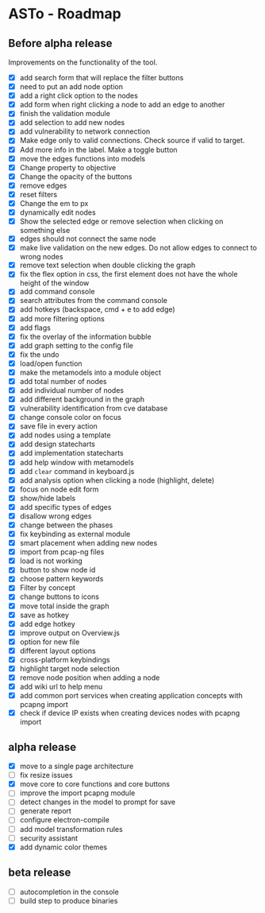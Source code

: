 # ASTo - Roadmap

## Before alpha release

Improvements on the functionality of the tool.

- [x] add search form that will replace the filter buttons
- [x] need to put an add node option
- [x] add a right click option to the nodes
- [x] add form when right clicking a node to add an edge to another
- [x] finish the validation module
- [x] add selection to add new nodes
- [x] add vulnerability to network connection
- [x] Make edge only to valid connections. Check source if valid to target.
- [x] Add more info in the label. Make a toggle button
- [x] move the edges functions into models
- [x] Change property to objective
- [x] Change the opacity of the buttons
- [x] remove edges
- [x] reset filters
- [x] Change the em to px
- [x] dynamically edit nodes
- [x] Show the selected edge or remove selection when clicking on something else
- [x] edges should not connect the same node
- [x] make live validation on the new edges. Do not allow edges to connect to wrong nodes
- [x] remove text selection when double clicking the graph
- [x] fix the flex option in css, the first element does not have the whole height of the window
- [x] add command console
- [x] search attributes from the command console
- [x] add hotkeys (backspace, cmd + e to add edge)
- [x] add more filtering options
- [x] add flags
- [x] fix the overlay of the information bubble
- [x] add graph setting to the config file
- [x] fix the undo
- [x] load/open function
- [x] make the metamodels into a module object
- [x] add total number of nodes
- [x] add individual  number of nodes
- [x] add different background in the graph
- [x] vulnerability identification from cve database
- [x] change console color on focus
- [x] save file in every action
- [x] add nodes using a template
- [x] add design statecharts
- [x] add implementation statecharts
- [x] add help window with metamodels
- [x] add `clear` command in keyboard.js
- [x] add analysis option when clicking a node (highlight, delete)
- [x] focus on node edit form
- [x] show/hide labels
- [x] add specific types of edges
- [x] disallow wrong edges
- [x] change between the phases
- [x] fix keybinding as external module
- [x] smart placement when adding new nodes
- [x] import from pcap-ng files
- [x] load is not working
- [x] button to show node id
- [x] choose pattern keywords
- [x] Filter by concept
- [x] change buttons to icons
- [x] move total inside the graph
- [x] save as hotkey
- [x] add edge hotkey
- [x] improve output on Overview.js
- [x] option for new file
- [x] different layout options
- [x] cross-platform keybindings
- [x] highlight target node selection
- [x] remove node position when adding a node
- [x] add wiki url to help menu
- [x] add common port services when creating application concepts with pcapng import
- [x] check if device IP exists when creating devices nodes with pcapng import

## alpha release

- [x] move to a single page architecture
- [ ] fix resize issues
- [x] move core to core functions and core buttons
- [ ] improve the import pcapng module
- [ ] detect changes in the model to prompt for save
- [ ] generate report
- [ ] configure electron-compile
- [ ] add model transformation rules
- [ ] security assistant
- [x] add dynamic color themes

## beta release

- [ ] autocompletion in the console
- [ ] build step to produce binaries
